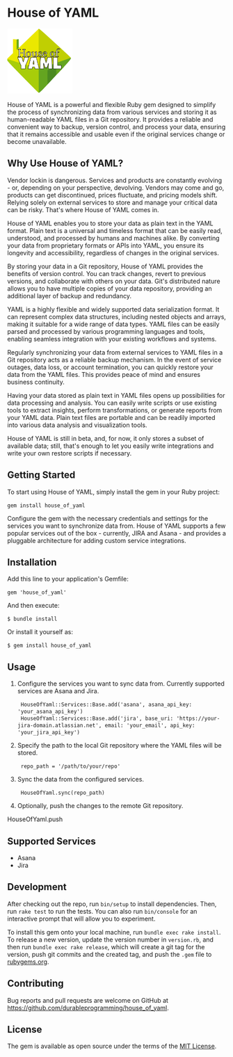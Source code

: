 # House of YAML

<img src="logo.svg" alt="logo" height="150">

House of YAML is a powerful and flexible Ruby gem designed to simplify the process of synchronizing data from various services and storing it as human-readable YAML files in a Git repository. It provides a reliable and convenient way to backup, version control, and process your data, ensuring that it remains accessible and usable even if the original services change or become unavailable.

## Why Use House of YAML?

Vendor lockin is dangerous. Services and products are constantly evolving - or, depending on your perspective, devolving. Vendors may come and go, products can get discontinued, prices fluctuate, and pricing models shift. Relying solely on external services to store and manage your critical data can be risky. That's where House of YAML comes in.

House of YAML enables you to store your data as plain text in the YAML format. Plain text is a universal and timeless format that can be easily read, understood, and processed by humans and machines alike. By converting your data from proprietary formats or APIs into YAML, you ensure its longevity and accessibility, regardless of changes in the original services.

By storing your data in a Git repository, House of YAML provides the benefits of version control. You can track changes, revert to previous versions, and collaborate with others on your data. Git's distributed nature allows you to have multiple copies of your data repository, providing an additional layer of backup and redundancy.

YAML is a highly flexible and widely supported data serialization format. It can represent complex data structures, including nested objects and arrays, making it suitable for a wide range of data types. YAML files can be easily parsed and processed by various programming languages and tools, enabling seamless integration with your existing workflows and systems.

Regularly synchronizing your data from external services to YAML files in a Git repository acts as a reliable backup mechanism. In the event of service outages, data loss, or account termination, you can quickly restore your data from the YAML files. This provides peace of mind and ensures business continuity.

Having your data stored as plain text in YAML files opens up possibilities for data processing and analysis. You can easily write scripts or use existing tools to extract insights, perform transformations, or generate reports from your YAML data. Plain text files are portable and can be readily imported into various data analysis and visualization tools.

House of YAML is still in beta, and, for now, it only stores a subset of available data; still, that's enough to let you easily write integrations and write your own restore scripts if necessary.

## Getting Started

To start using House of YAML, simply install the gem in your Ruby project:

```
gem install house_of_yaml
```

Configure the gem with the necessary credentials and settings for the services you want to synchronize data from. House of YAML supports a few popular services out of the box - currently, JIRA and Asana - and provides a pluggable architecture for adding custom service integrations.


## Installation

Add this line to your application's Gemfile:

    gem 'house_of_yaml'

And then execute:

    $ bundle install

Or install it yourself as:

    $ gem install house_of_yaml

## Usage

1. Configure the services you want to sync data from. Currently supported services are Asana and Jira.

        HouseOfYaml::Services::Base.add('asana', asana_api_key: 'your_asana_api_key')
        HouseOfYaml::Services::Base.add('jira', base_uri: 'https://your-jira-domain.atlassian.net', email: 'your_email', api_key: 'your_jira_api_key')

2. Specify the path to the local Git repository where the YAML files will be stored.

        repo_path = '/path/to/your/repo'

3. Sync the data from the configured services.

        HouseOfYaml.sync(repo_path)

4. Optionally, push the changes to the remote Git repository.

HouseOfYaml.push

## Supported Services

- Asana
- Jira

## Development

After checking out the repo, run `bin/setup` to install dependencies. Then, run `rake test` to run the tests. You can also run `bin/console` for an interactive prompt that will allow you to experiment.

To install this gem onto your local machine, run `bundle exec rake install`. To release a new version, update the version number in `version.rb`, and then run `bundle exec rake release`, which will create a git tag for the version, push git commits and the created tag, and push the `.gem` file to [rubygems.org](https://rubygems.org).

## Contributing

Bug reports and pull requests are welcome on GitHub at https://github.com/durableprogramming/house_of_yaml. 

## License

The gem is available as open source under the terms of the [MIT License](https://opensource.org/licenses/MIT).

